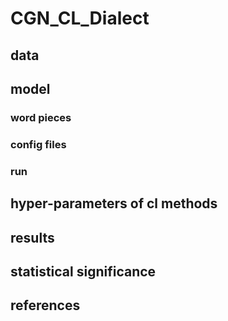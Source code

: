 # CGN_CL_Dialect

## data

## model 

### word pieces
### config files
### run 

## hyper-parameters of cl methods

## results

## statistical significance

## references

